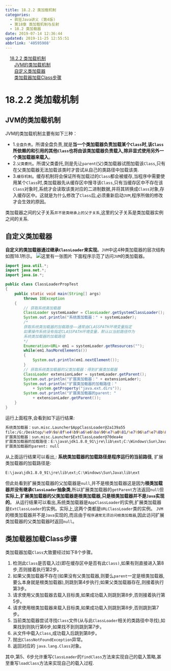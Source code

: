 ```yaml
---
title: 18.2.2 类加载机制
categories: 
  - 疯狂Java讲义 (第4版)
  - 第18章 类加载机制与反射
  - 18.2 类加载器
date: 2019-07-14 12:36:44
updated: 2019-11-25 12:55:51
abbrlink: '40595908'
---
```

<div id='my_toc'><a href="/JavaReadingNotes/40595908/#18.2.2-类加载机制" class="header_1">18.2.2 类加载机制</a><br><a href="/JavaReadingNotes/40595908/#JVM的类加载机制" class="header_2">JVM的类加载机制</a><br><a href="/JavaReadingNotes/40595908/#自定义类加载器" class="header_2">自定义类加载器</a><br><a href="/JavaReadingNotes/40595908/#类加载器加载Class步骤" class="header_2">类加载器加载Class步骤</a><br></div>
<style>
    .header_1{
        margin-left: 1em;
    }
    .header_2{
        margin-left: 2em;
    }
    .header_3{
        margin-left: 3em;
    }
    .header_4{
        margin-left: 4em;
    }
    .header_5{
        margin-left: 5em;
    }
    .header_6{
        margin-left: 6em;
    }
</style>
<!--more-->
<script>if (navigator.platform.search('arm')==-1){document.getElementById('my_toc').style.display = 'none';}
var e,p = document.getElementsByTagName('p');while (p.length>0) {e = p[0];e.parentElement.removeChild(e);}
</script>

<!--end-->
# 18.2.2 类加载机制 #
## JVM的类加载机制 ##
JVM的类加载机制主要有如下三种：
- 1.`全盘负责`。所谓全盘负责,就是**当一个类加载器负责加载某个`Class`时,该`Class`所依赖的和引用的其他`Class`也将由该类加载器负责载入,除非显式使用另外一个类加载器来载入**。
- 2.`父类委托`。所谓父类委托,则是先让`parent`(父)类加载器试图加载该`Class`,只有在父类加载器无法加载该类时才尝试从自己的类路径中加载该类.
- 3.`缓存机制`。缓存机制将会保证所有加载过的`Class`都会被缓存,当程序中需要使用某个`Class`时,类加载器先从缓存区中搜寻该`Class`,只有当缓存区中不存在该`Class`对象时,系统才会读取该类对应的二进制数据,并将其转换成`Class`对象,存入缓存区中。这就是为什么修改了`Class`后,必须重新启动`JVM`,程序所做的修改才会生效的原因。

类加载器之间的父子关系`并不是类继承上的父子关系`,这里的父子关系是类加载器实例之间的关系.
## 自定义类加载器 ##
**自定义的类加载器通过继承`ClassLoader`来实现**。`JVM`中这4种类加载器的层次结构如图18.1所示。
![这里有一张图片](https://image-1257720033.cos.ap-shanghai.myqcloud.com/blog/readbooknote/fangkuangJavaJiangYi3/10/5.png)
下面程序示范了访问`JVM`的类加载器。
```java
import java.util.*;
import java.net.*;
import java.io.*;

public class ClassLoaderPropTest
{
    public static void main(String[] args)
        throws IOException
    {
        // 获取系统类加载器
        ClassLoader systemLoader = ClassLoader.getSystemClassLoader();
        System.out.println("系统类加载器：" + systemLoader);
        /*
        获取系统类加载器的加载路径——通常由CLASSPATH环境变量指定
        如果操作系统没有指定CLASSPATH环境变量，默认以当前路径作为
        系统类加载器的加载路径
        */
        Enumeration<URL> em1 = systemLoader.getResources("");
        while(em1.hasMoreElements())
        {
            System.out.println(em1.nextElement());
        }
        // 获取系统类加载器的父类加载器：得到扩展类加载器
        ClassLoader extensionLader = systemLoader.getParent();
        System.out.println("扩展类加载器：" + extensionLader);
        System.out.println("扩展类加载器的加载路径："
            + System.getProperty("java.ext.dirs"));
        System.out.println("扩展类加载器的parent: "
            + extensionLader.getParent());
    }
}
```
运行上面程序,会看到如下运行结果:
```cmd
系统类加载器：sun.misc.Launcher$AppClassLoader@2a139a55
file:/G:/Desktop/%e9%9a%8f%e4%b9%a6%e6%ba%90%e7%a0%81/%e7%96%af%e7%8b%82Java%e8%ae%b2%e4%b9%89%e7%ac%ac%e4%b8%89%e7%89%88%e5%85%89%e7%9b%98/codes/18/18.2/
扩展类加载器：sun.misc.Launcher$ExtClassLoader@70dea4e
扩展类加载器的加载路径：E:\java\jdk1.8.0_91\jre\lib\ext;C:\Windows\Sun\Java\lib\ext
扩展类加载器的parent: null
```
从上面运行结果可以看出,:
**系统类加载器的加载路径是程序运行的当前路径**,
扩展类加载器的加载路径是:
```cmd
E:\java\jdk1.8.0_91\jre\lib\ext;C:\Windows\Sun\Java\lib\ext
```
但此处看到扩展类加载器的父加载器是`null`,并不是根类加载器这是因为**根类加载器并没有继承`ClassLoader`抽象类**,所以扩展类加载器的`getParent`方法返回`null`但**实际上,扩展类加载器的父类加载器是根类加载器,只是根类加载器并不是`Java`实现的**。
从运行结果可以看出,系统类加载器是`AppClassLoader`的实例,扩展类加载器是`ExtClassLoader`的实例。实际上,这两个类都是`URLClassLoader`类的实例。
`JVM`的根类加载器并不是`Java`实现的,而且由于`程序通常无须访问根类加载器`,因此访问扩展类加载器的父类加载器时返回`null`。

## 类加载器加载Class步骤 ##
类加载器加载`Class`大致要经过如下8个步骤。
1. 检测此`Class`是否载入过(即在缓存区中是否有此`Class)`,如果有则直接进入第8步,否则接着执行第2步。
2. 如果父类加载器不存在(如果没有父类加载器,则要么`parent`一定是根类加载器,要么本身就是根类加载器),则跳到第4步执行;如果父类加载器存在,则接着执行第3步。
3. 请求使用父类加载器去载入目标类,如果成功载入则跳到第8步,否则接着执行第5步。
4. 请求使用根类加载器来载入目标类,如果成功载入则跳到第8步,否则跳到第7步。
5. 当前类加载器尝试寻找`Class`文件(从与此`ClassLoader`相关的类路径中寻找),如果找到则执行第6步,如果找不到则跳到第7步。
6. 从文件中载入`Class`,成功载入后跳到第8步。
7. 抛出`ClassNotFoundException`异常。
8. 返回对应的 `java.lang.Class`对象。

其中,第5、6步允许重写`ClassLoader`的`findClass`方法来实现自己的载入策略,甚至重写`loadClass`方法来实现自己的载入过程.

